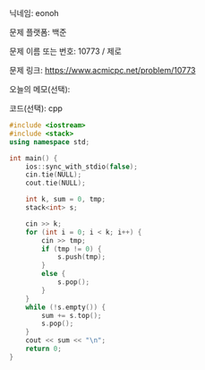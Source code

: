닉네임: eonoh

문제 플랫폼: 백준

문제 이름 또는 번호: 10773 / 제로

문제 링크: https://www.acmicpc.net/problem/10773

오늘의 메모(선택): 

코드(선택): cpp

```cpp
#include <iostream>
#include <stack>
using namespace std;

int main() {
	ios::sync_with_stdio(false);
	cin.tie(NULL);
	cout.tie(NULL);

	int k, sum = 0, tmp;
	stack<int> s;

	cin >> k;
	for (int i = 0; i < k; i++) {
		cin >> tmp;
		if (tmp != 0) {
			s.push(tmp);
		}
		else {
			s.pop();
		}
	}
	while (!s.empty()) {
		sum += s.top();
		s.pop();
	}
	cout << sum << "\n";
	return 0;
}
```
